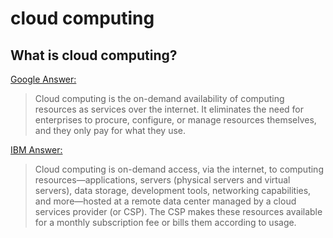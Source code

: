 # cloud computing

## What is cloud computing?

[Google Answer:](https://cloud.google.com/learn/what-is-cloud-computing)
> Cloud computing is the on-demand availability of computing resources as services over the internet.
> It eliminates the need for enterprises to procure, configure, or manage resources themselves, and they only pay for what they use.

[IBM Answer:](https://www.ibm.com/topics/cloud-computing)
> Cloud computing is on-demand access, via the internet, to computing resources—applications, servers
> (physical servers and virtual servers), data storage, development tools, networking capabilities, and
> more—hosted at a remote data center managed by a cloud services provider (or CSP).
> The CSP makes these resources available for a monthly subscription fee or bills them according to usage.
